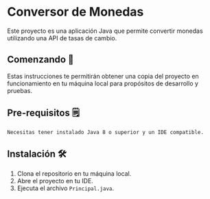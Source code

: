 # Conversor de Monedas

Este proyecto es una aplicación Java que permite convertir monedas utilizando una API de tasas de cambio.

## Comenzando 🚀

Estas instrucciones te permitirán obtener una copia del proyecto en funcionamiento en tu máquina local para propósitos de desarrollo y pruebas.

## Pre-requisitos 🗒️
```
Necesitas tener instalado Java 8 o superior y un IDE compatible.
```

## Instalación 🛠️

1. Clona el repositorio en tu máquina local.
2. Abre el proyecto en tu IDE.
3. Ejecuta el archivo `Principal.java`.


